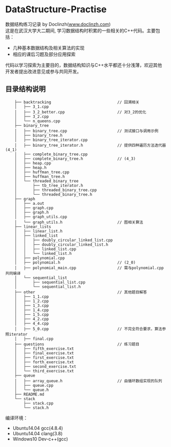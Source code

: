 # DataStructure-Practise
数据结构练习记录 by Doclinzh(www.doclinzh.com)  
这是在武汉大学大二期间, 学习数据结构时积累的一些相关的C++代码。主要包括：
* 几种基本数据结构及相关算法的实现
* 相应的课后习题及部分应用探索  

代码以学习探索为主要目的，数据结构知识与C++水平都还十分浅薄，欢迎其他开发者提出改进意见或参与共同开发。

## 目录结构说明
        ├── backtracking                             // 回溯相关
        │   ├── 3_1.cpp
        │   ├── 3_2_better.cpp                       // 对3_2的优化
        │   ├── 3_2.cpp
        │   └── n_queens.cpp
        ├── binary_tree
        │   ├── binary_tree.cpp                      // 测试接口与调用示例
        │   ├── binary_tree.h
        │   ├── binary_tree_iterator.cpp
        │   ├── binary_tree_iterator.h               // 提供四种遍历方法迭代器(4_1)
        │   ├── complete_binary_tree.cpp
        │   ├── complete_binary_tree.h               // (4_3)
        │   ├── heap.cpp
        │   ├── heap.h
        │   ├── huffman_tree.cpp
        │   ├── huffman_tree.h
        │   └── threaded_binary_tree
        │       ├── tb_tree_iterator.h
        │       ├── threaded_binary_tree.cpp
        │       └── threaded_binary_tree.h  
        ├── graph
        │   ├── a.out
        │   ├── graph.cpp
        │   ├── graph.h
        │   ├── graph_utils.cpp
        │   └── graph_utils.h                        // 图相关算法
        ├── linear_lists
        │   ├── linear_list.h
        │   ├── linked_list
        │   │   ├── doubly_circular_linked_list.cpp
        │   │   ├── doubly_circular_linked_list.h
        │   │   ├── linked_list.cpp
        │   │   └── linked_list.h
        │   ├── polynomial.cpp
        │   ├── polynomial.h                         // (2_0)
        │   ├── polynomial_main.cpp                  // 需与polynomial.cpp共同编译
        │   └── sequential_list
        │       ├── sequential_list.cpp
        │       └── sequential_list.h
        ├── other                                    // 其他题目解答
        │   ├── 1_1.cpp
        │   ├── 1_2.cpp
        │   ├── 1_3.cpp
        │   ├── 1_4.cpp
        │   ├── 1_5.cpp
        │   ├── 4_2.cpp
        │   ├── 4_4.cpp
        │   ├── 5_0.cpp                              // 不完全符合要求，算法参照iterator
        │   ├── final.cpp
        ├── questions                                // 练习题目
        │   ├── fifth_exercise.txt
        │   ├── final_exercise.txt
        │   ├── first_exercise.txt
        │   ├── forth_exercise.txt
        │   ├── second_exercise.txt
        │   └── third_exercise.txt
        ├── queue
        │   ├── array_queue.h                        // 由循环数组实现的队列
        │   ├── queue.cpp
        │   └── queue.h
        ├── README.md
        └── stack
            ├── stack.cpp
            └── stack.h

编译环境：
* Ubuntu14.04 gcc(4.8.4)
* Ubuntu14.04 clang(3.8)
* Windows10 Dev-c++(gcc)